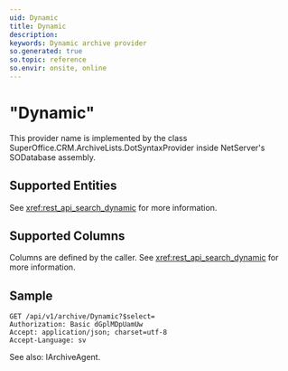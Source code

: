 ```yaml
---
uid: Dynamic
title: Dynamic
description: 
keywords: Dynamic archive provider
so.generated: true
so.topic: reference
so.envir: onsite, online
---
```


# "Dynamic"

This provider name is implemented by the class <see cref="T:SuperOffice.CRM.ArchiveLists.DotSyntaxProvider">SuperOffice.CRM.ArchiveLists.DotSyntaxProvider</see> inside NetServer's SODatabase assembly.

## Supported Entities

See <xref:rest_api_search_dynamic> for more information.

## Supported Columns

Columns are defined by the caller. See <xref:rest_api_search_dynamic> for more information.


## Sample

```http!
GET /api/v1/archive/Dynamic?$select=
Authorization: Basic dGplMDpUamUw
Accept: application/json; charset=utf-8
Accept-Language: sv

```

See also: <see cref="T:SuperOffice.CRM.Services.IArchiveAgent">IArchiveAgent</see>.</p>

